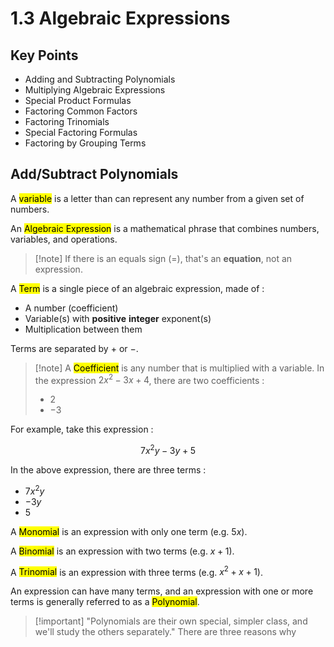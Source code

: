 # 1.3 Algebraic Expressions

## Key Points

- Adding and Subtracting Polynomials
- Multiplying Algebraic Expressions
- Special Product Formulas
- Factoring Common Factors
- Factoring Trinomials
- Special Factoring Formulas
- Factoring by Grouping Terms

## Add/Subtract Polynomials

A <mark class="hltr-trippy">variable</mark> is a letter than can represent any number from a given set of numbers.

An <mark class="hltr-trippy">Algebraic Expression</mark> is a mathematical phrase that combines numbers, variables, and operations.

> [!note] If there is an equals sign ($=$), that's an **equation**, not an expression.

A <mark class="hltr-trippy">Term</mark> is a single piece of an algebraic expression, made of :
- A number (coefficient)
- Variable(s) with **positive** **integer** exponent(s)
- Multiplication between them

Terms are separated by $+$ or $-$.

> [!note] A <mark class="hltr-trippy">Coefficient</mark> is any number that is multiplied with a variable.
> In the expression $2x^2 - 3x + 4$, there are two coefficients :
> - $2$
> - $-3$

For example, take this expression :

$$
7x^2y - 3y +5
$$

In the above expression, there are three terms :
- $7x^2y$
- $-3y$
- $5$

A <mark class="hltr-trippy">Monomial</mark> is an expression with only one term (e.g. $5x$).

A <mark class="hltr-trippy">Binomial</mark> is an expression with two terms (e.g. $x + 1$).

A <mark class="hltr-trippy">Trinomial</mark> is an expression with three terms (e.g. $x^2 + x + 1$).

An expression can have many terms, and an expression with one or more terms is generally referred to as a <mark class="hltr-trippy">Polynomial</mark>.

> [!important] "Polynomials are their own special, simpler class, and we'll study the others separately."
> There are three reasons why 
